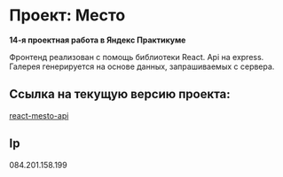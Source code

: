 # Проект: Место
**14-я проектная работа в Яндекс Практикуме**

Фронтенд реализован с помощь библиотеки React.
Api на express.
Галерея генерируется на основе данных, запрашиваемых с сервера.

## Ссылка на текущую версию проекта:
[react-mesto-api](http://www.nkvasov.students.nomoreparties.space/index.html)


## Ip
084.201.158.199
